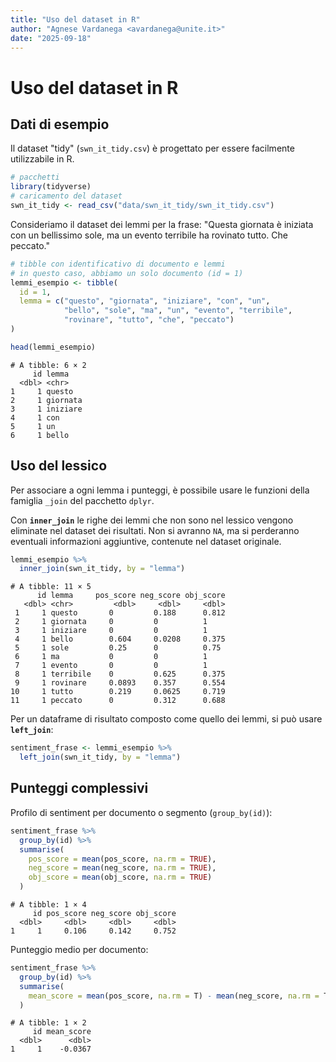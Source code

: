 ```yaml
---
title: "Uso del dataset in R"
author: "Agnese Vardanega <avardanega@unite.it>"
date: "2025-09-18"
---
```


# Uso del dataset in R

## Dati di esempio

Il dataset "tidy" (`swn_it_tidy.csv`) è progettato per essere facilmente utilizzabile in R. 

```r
# pacchetti
library(tidyverse)
# caricamento del dataset
swn_it_tidy <- read_csv("data/swn_it_tidy/swn_it_tidy.csv")
```

Consideriamo il dataset dei lemmi per la frase: "Questa giornata è iniziata con un bellissimo sole, ma un evento terribile ha rovinato tutto. Che peccato."

```r
# tibble con identificativo di documento e lemmi
# in questo caso, abbiamo un solo documento (id = 1)
lemmi_esempio <- tibble(
  id = 1,
  lemma = c("questo", "giornata", "iniziare", "con", "un",  
            "bello", "sole", "ma", "un", "evento", "terribile", 
            "rovinare", "tutto", "che", "peccato")
)
```
```r
head(lemmi_esempio)
```
```
# A tibble: 6 × 2
     id lemma   
  <dbl> <chr>   
1     1 questo  
2     1 giornata
3     1 iniziare
4     1 con     
5     1 un      
6     1 bello 

```

## Uso del lessico

Per associare a ogni lemma i punteggi, è possibile usare le funzioni della famiglia `_join` del pacchetto `dplyr`. 

Con **`inner_join`** le righe dei lemmi che non sono nel lessico vengono eliminate nel dataset dei risultati. Non si avranno `NA`, ma si perderanno eventuali informazioni aggiuntive, contenute nel dataset originale.

```r
lemmi_esempio %>%
  inner_join(swn_it_tidy, by = "lemma")
```

```
# A tibble: 11 × 5
      id lemma     pos_score neg_score obj_score
   <dbl> <chr>         <dbl>     <dbl>     <dbl>
 1     1 questo       0         0.188      0.812
 2     1 giornata     0         0          1    
 3     1 iniziare     0         0          1    
 4     1 bello        0.604     0.0208     0.375
 5     1 sole         0.25      0          0.75 
 6     1 ma           0         0          1    
 7     1 evento       0         0          1    
 8     1 terribile    0         0.625      0.375
 9     1 rovinare     0.0893    0.357      0.554
10     1 tutto        0.219     0.0625     0.719
11     1 peccato      0         0.312      0.688
```

Per un dataframe di risultato composto come quello dei lemmi, si può usare **`left_join`**:

```r
sentiment_frase <- lemmi_esempio %>%
  left_join(swn_it_tidy, by = "lemma")
```

## Punteggi complessivi

Profilo di sentiment per documento o segmento (`group_by(id)`):

```r
sentiment_frase %>%
  group_by(id) %>%
  summarise(
    pos_score = mean(pos_score, na.rm = TRUE),
    neg_score = mean(neg_score, na.rm = TRUE),
    obj_score = mean(obj_score, na.rm = TRUE)
  )
```

```
# A tibble: 1 × 4
     id pos_score neg_score obj_score
  <dbl>     <dbl>     <dbl>     <dbl>
1     1     0.106     0.142     0.752
```

Punteggio medio per documento:

```r
sentiment_frase %>%
  group_by(id) %>%
  summarise(
    mean_score = mean(pos_score, na.rm = T) - mean(neg_score, na.rm = T)
  )
```
```
# A tibble: 1 × 2
     id mean_score
  <dbl>      <dbl>
1     1    -0.0367
```
